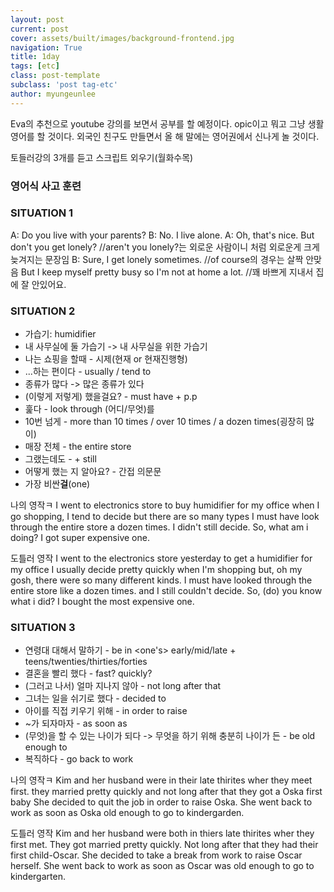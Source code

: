 ```yaml
---
layout: post
current: post
cover: assets/built/images/background-frontend.jpg
navigation: True
title: 1day
tags: [etc]
class: post-template
subclass: 'post tag-etc'
author: myungeunlee
---
```


Eva의 추천으로 youtube 강의를 보면서 공부를 할 예정이다.
opic이고 뭐고 그냥 생활영어를 할 것이다. 
외국인 친구도 만들면서 올 해 말에는 영어권에서 신나게 놀 것이다.

토들러강의 3개를 듣고 스크립트 외우기(월화수목)

### 영어식 사고 훈련

### SITUATION 1
A: Do you live with your parents?
B: No. I live alone.
A: Oh, that's nice. But don't you get lonely?   //aren't you lonely?는 외로운 사람이니 처럼 외로운게 크게 늦겨지는 문장임
B: Sure, I get lonely sometimes.    //of course의 경우는 살짝 안맞음 
    But I keep myself pretty busy so I'm not at home a lot. //꽤 바쁘게 지내서 집에 잘 안있어요.
    
### SITUATION 2
* 가습기: humidifier
* 내 사무실에 둘 가습기 -> 내 사무실을 위한 가습기
* 나는 쇼핑을 할때 - 시제(현재 or 현재진행형)
* ...하는 편이다 - usually / tend to
* 종류가 많다 -> 많은 종류가 있다
* (이렇게 저렇게) 했을걸요? - must have + p.p
* 훑다 - look through (어디/무엇)를
* 10번 넘게 - more than 10 times / over 10 times / a dozen times(굉장히 많이)
* 매장 전체 - the entire store
* 그랬는데도 - + still
* 어떻게 했는 지 알아요? - 간접 의문문
* 가장 비싼**걸**(one)

나의 영작ㅋ
I went to electronics store to buy humidifier for my office 
when I go shopping, I tend to decide but there are so many types
I must have look through the entire store a dozen times.
I didn't still decide.
So, what am i doing? I got super expensive one.


도틀러 영작
I went to the electronics store yesterday to get a humidifier for my office 
I usually decide pretty quickly when I'm shopping but, oh my gosh, there were so many different kinds.
I must have looked through the entire store like a dozen times.
and I still couldn't decide.
So, (do) you know what i did? I bought the most expensive one.


### SITUATION 3
* 연령대 대해서 말하기 - be in <one's> early/mid/late + teens/twenties/thirties/forties
* 결혼을 빨리 했다 - fast? quickly?
* (그러고 나서) 얼마 지나지 않아 - not long after that 
* 그녀는 일을 쉬기로 했다 - decided to 
* 아이를 직접 키우기 위해 - in order to raise
* ~가 되자마자 - as soon as 
* (무엇)을 할 수 있는 나이가 되다 -> 무엇을 하기 위해 충분히 나이가 든 - be old enough to
* 복직하다 - go back to work

나의 영작ㅋ
Kim and her husband were in their late thirites wher they meet first.
they married pretty quickly and not long after that they got a Oska first baby 
She decided to quit the job in order to raise Oska.
She went back to work as soon as Oska old enough to go to kindergarden.

도틀러 영작
Kim and her husband were both in thiers late thirites wher they first met.
They got married pretty quickly. Not long after that they had their first child-Oscar. 
She decided to take a break from work to raise Oscar herself.
She went back to work as soon as Oscar was old enough to go to kindergarten.
